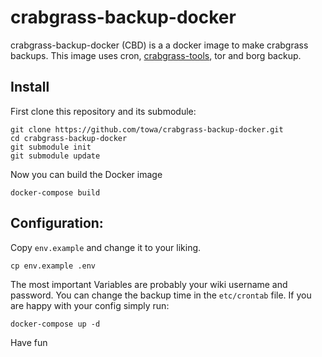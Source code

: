 # crabgrass-backup-docker
crabgrass-backup-docker (CBD) is a a docker image to make crabgrass backups.
This image uses cron, [crabgrass-tools](https://github.com/meitar/crabgrass-tools), tor and borg backup.

## Install
First clone this repository and its submodule:
```
git clone https://github.com/towa/crabgrass-backup-docker.git
cd crabgrass-backup-docker
git submodule init
git submodule update
```
Now you can build the Docker image
```
docker-compose build
```

## Configuration:
Copy `env.example` and change it to your liking.
```
cp env.example .env
```
The most important Variables are probably your wiki username and password.
You can change the backup time in the `etc/crontab` file.
If you are happy with your config simply run:
```
docker-compose up -d
```

Have fun
